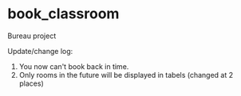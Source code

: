 # book_classroom
Bureau project

Update/change log:
  1. You now can't book back in time.
  2. Only rooms in the future will be displayed in tabels (changed at 2 places)
